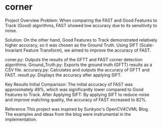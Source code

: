 # corner


Project Overview
Problem: When comparing the FAST and Good Features to Track (Good) algorithms, FAST showed low accuracy due to its sensitivity to noise.

Solution: On the other hand, Good Features to Track demonstrated relatively higher accuracy, so it was chosen as the Ground Truth. Using SIFT (Scale-Invariant Feature Transform), we aimed to improve the accuracy of FAST.

coner.py: Outputs the results of the GFTT and FAST corner detection algorithms.
Ground_Truth.py: Exports the ground truth (GFTT) results as a CSV file.
accuracy.py: Calculates and outputs the accuracy of GFTT and FAST.
result.py: Displays the accuracy after applying SIFT.

Key Results
Initial Comparison: The initial accuracy of FAST was approximately 49%, which was significantly lower compared to Good Features to Track.
After Applying SIFT: By applying SIFT to reduce noise and improve matching quality, the accuracy of FAST increased to 82%.

Reference
This project was inspired by Sunkyoo's OpenCV4CVML Blog. The examples and ideas from the blog were instrumental in the implementation.
